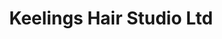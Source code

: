 ---
title: "Keelings Hair Studio Ltd"
url: /kings-lynn/keelings-hair-studio-ltd/
shop: hairdresser
---